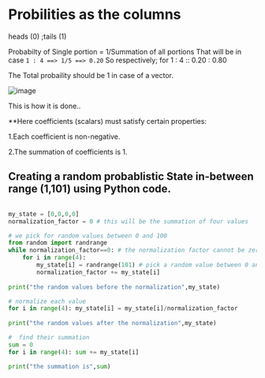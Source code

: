 # Probilities as the columns
heads (0) ;tails (1)

Probabilty of Single portion = 1/Summation of all portions
That will be in case ``1 : 4 ==> 1/5 ==> 0.20``
So respectively;
for 1 : 4 :: 0.20 : 0.80

The Total probaility should be 1 in case of a vector.

![image](https://user-images.githubusercontent.com/90497253/190912220-6c8e1d67-41a5-4d9f-b709-9768f4456836.png)

This is how it is done..

**Here coefficients (scalars) must satisfy certain properties:

1.Each coefficient is non-negative.

2.The summation of coefficients is 1.

## Creating a random probablistic State in-between range (1,101) using Python code.
```python

my_state = [0,0,0,0]
normalization_factor = 0 # this will be the summation of four values

# we pick for random values between 0 and 100
from random import randrange
while normalization_factor==0: # the normalization factor cannot be zero
    for i in range(4):
        my_state[i] = randrange(101) # pick a random value between 0 and (101-1)
        normalization_factor += my_state[i]
        
print("the random values before the normalization",my_state)

# normalize each value
for i in range(4): my_state[i] = my_state[i]/normalization_factor
    
print("the random values after the normalization",my_state)  

#  find their summation
sum = 0
for i in range(4): sum += my_state[i]

print("the summation is",sum)
```

